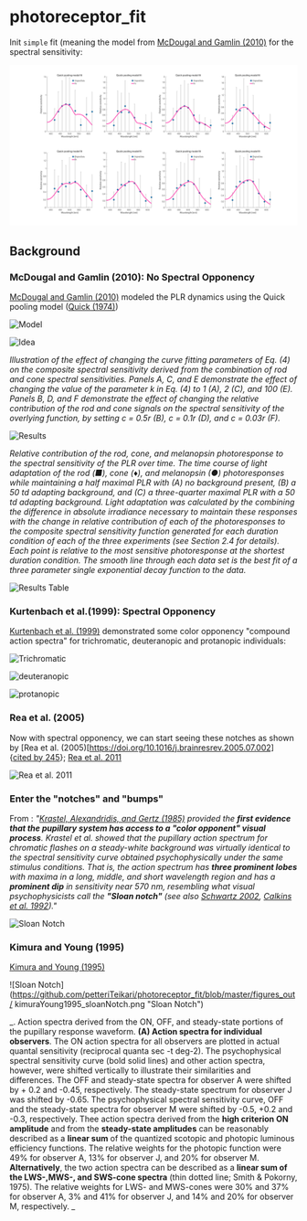 # photoreceptor_fit

Init `simple` fit (meaning the model from [McDougal and Gamlin (2010)](https://doi.org/10.1016/j.visres.2009.10.012) for the spectral sensitivity:

![Init fit](https://github.com/petteriTeikari/photoreceptor_fit/blob/master/figures_out/quickpool_simple_init.png "Init fit")

## Background

### McDougal and Gamlin (2010): No Spectral Opponency

[McDougal and Gamlin (2010)](https://doi.org/10.1016/j.visres.2009.10.012) modeled the PLR dynamics using the Quick pooling model ([Quick (1974)](https://doi.org/10.1007/BF00271628))

![Model](https://github.com/petteriTeikari/photoreceptor_fit/blob/master/figures_out/mcdougalGamlin2010_quickPoolingModel.png "Model")

![Idea](https://github.com/petteriTeikari/photoreceptor_fit/blob/master/figures_out/mcdougalGamlin2010_quickPoolingIdea.png "Idea")

_Illustration of the effect of changing the curve fitting parameters of Eq. (4) on the composite spectral sensitivity derived from the combination of rod and cone spectral sensitivities. Panels A, C, and E demonstrate the effect of changing the value of the parameter k in Eq. (4) to 1 (A), 2 (C), and 100 (E). Panels B, D, and F demonstrate the effect of changing the relative contribution of the rod and cone signals on the spectral sensitivity of the overlying function, by setting c = 0.5r (B), c = 0.1r (D), and c = 0.03r (F)._

![Results](https://github.com/petteriTeikari/photoreceptor_fit/blob/master/figures_out/mcdougalGamlin2010_quickPoolingResults.png "Results")

_Relative contribution of the rod, cone, and melanopsin photoresponse to the spectral sensitivity of the PLR over time. The time course of light adaptation of the rod (■), cone (♦), and melanopsin (●) photoresponses while maintaining a half maximal PLR with (A) no background present, (B) a 50 td adapting background, and (C) a three-quarter maximal PLR with a 50 td adapting background. Light adaptation was calculated by the combining the difference in absolute irradiance necessary to maintain these responses with the change in relative contribution of each of the photoresponses to the composite spectral sensitivity function generated for each duration condition of each of the three experiments (see Section 2.4 for details). Each point is relative to the most sensitive photoresponse at the shortest duration condition. The smooth line through each data set is the best fit of a three parameter single exponential decay function to the data._

![Results Table](https://github.com/petteriTeikari/photoreceptor_fit/blob/master/figures_out/mcdougalGamlin2010_quickPoolingResultsTable.png "Results Table")

### Kurtenbach et al.(1999): Spectral Opponency

[Kurtenbach et al. (1999)](http://dx.doi.org/10.1364/JOSAA.16.001541) demonstrated some color opponency "compound action spectra" for trichromatic, deuteranopic and protanopic individuals:

![Trichromatic](https://github.com/petteriTeikari/photoreceptor_fit/blob/master/figures_out/kurtenbach1999_trichromatic.png "Trichromatic")

![deuteranopic](https://github.com/petteriTeikari/photoreceptor_fit/blob/master/figures_out/kurtenbach1999_deuteranopic.png "Deuteranopic")

![protanopic](https://github.com/petteriTeikari/photoreceptor_fit/blob/master/figures_out/kurtenbach1999_protanopic.png "Protanopic")

### Rea et al. (2005)

Now with spectral opponency, we can start seeing these notches as shown by [Rea et al. (2005)[https://doi.org/10.1016/j.brainresrev.2005.07.002] {[cited by 245](https://scholar.google.com.sg/scholar?client=ubuntu&um=1&ie=UTF-8&lr&cites=6946614197753444320)}; [Rea et al. 2011](https://doi.org/10.1177/1477153511430474)

![Rea et al. 2011](https://github.com/petteriTeikari/photoreceptor_fit/blob/master/figures_out/rea2011_model.png "Rea et al. 2011")

### Enter the "notches" and "bumps"

From : _"[Krastel, Alexandridis, and Gertz (1985)](https://doi.org/10.1159/000309536) provided the **first evidence that the pupillary system has access to a "color opponent" visual process**. Krastel et al. showed that the pupillary action spectrum for chromatic flashes on a steady-white background was virtually identical to the spectral sensitivity curve obtained psychophysically under the same stimulus conditions. That is, the action spectrum has **three prominent lobes** with maxima in a long, middle, and short wavelength region and has a **prominent dip** in sensitivity near 570 nm, resembling what visual psychophysicists call the **"Sloan notch"** (see also [Schwartz 2002](https://doi.org/10.1046/j.1475-1313.2000.00535.x), [Calkins et al. 1992](https://doi.org/10.1016/0042-6989(92)90098-4))."_


![Sloan Notch](https://github.com/petteriTeikari/photoreceptor_fit/blob/master/figures_out/teikari2012_thesis_sloanNotch.png "Sloan Notch")

### Kimura and Young (1995)

[Kimura and Young (1995)](http://dx.doi.org/10.1016/0042-6989(94)00188-R)

![Sloan Notch](https://github.com/petteriTeikari/photoreceptor_fit/blob/master/figures_out/
kimuraYoung1995_sloanNotch.png "Sloan Notch")

_. Action spectra derived from the ON, OFF, and steady-state portions of the pupillary response waveform. **(A) Action spectra for individual observers**. The ON action spectra for all observers are plotted in actual quantal sensitivity (reciprocal quanta sec -t deg-2). The psychophysical spectral sensitivity curve (bold solid lines) and other action spectra, however, were shifted vertically to illustrate their similarities and differences. The OFF and steady-state spectra for observer A were shifted by + 0.2 and -0.45, respectively. The steady-state spectrum for observer J was shifted by -0.65. The psychophysical spectral sensitivity curve, OFF and the steady-state spectra for observer M were shifted by -0.5, +0.2 and
-0.3, respectively. Thee action spectra derived from the **high criterion ON amplitude** and from the **steady-state amplitudes**  can be reasonably described as a **linear sum** of the quantized scotopic and photopic luminous efficiency functions. The relative weights for the photopic function were 49% for observer A, 13% for observer J, and 20% for observer M. **Alternatively**, the two action spectra can be described as a **linear sum of the LWS-,MWS-, and SWS-cone spectra** (thin dotted line; Smith & Pokorny, 1975). The relative weights for LWS- and MWS-cones were 30% and 37% for observer A, 3% and 41% for observer J, and 14% and 20% for observer M, respectively. _


